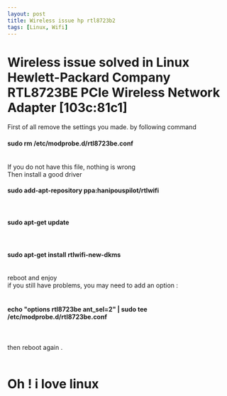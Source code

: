 ```yaml
---
layout: post
title: Wireless issue hp rtl8723b2
tags: [Linux, Wifi]
---
```


# Wireless issue solved in Linux Hewlett-Packard Company RTL8723BE PCIe Wireless Network Adapter [103c:81c1]

 First of all remove the settings you made. by following command <br>
 <h4>sudo rm /etc/modprobe.d/rtl8723be.conf</h4><br>
 If you do not have this file, nothing is wrong <br>
 Then install a good driver <br>
 <h4>sudo add-apt-repository ppa:hanipouspilot/rtlwifi </h4> <br>
 <h4>sudo apt-get update </h4> <br>
 <h4>sudo apt-get install rtlwifi-new-dkms </h4> <br>
 reboot and enjoy
 <br>
 if you still have problems, you may need to add an option :<br>
 <br>
 <h4>    echo "options rtl8723be ant_sel=2"  | sudo tee /etc/modprobe.d/rtl8723be.conf</h4><br>
 <br>
 then reboot again .
 <br>
 <br>
 <h1> Oh ! i love linux </h1>

